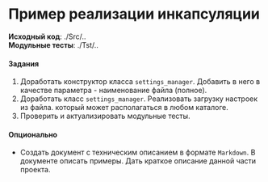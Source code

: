 # Пример реализации инкапсуляции

**Исходный код**: ./Src/..<br>
**Модульные тесты**: ./Tst/..

#### Задания
1. Доработать конструктор класса `settings_manager`. Добавить в него в качестве параметра - наименование файла (полное).
2. Доработать класс `settings_manager`. Реализовать загрузку настроек из файла. который может располагаться в любом каталоге.
3. Проверить и актуализировать модульные тесты.

#### Опционально
- Создать документ с техническим описанием в формате `Markdown`. 
В документе описать примеры. Дать краткое описание данной части проекта. 
